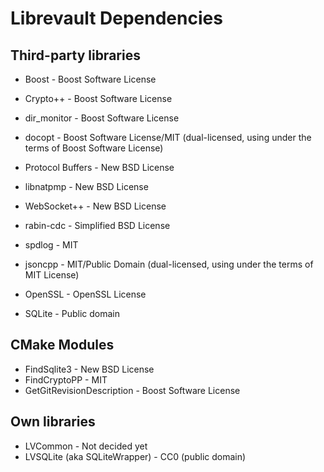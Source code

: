 Librevault Dependencies
=======================

Third-party libraries
---------------------
- Boost - Boost Software License
- Crypto++ - Boost Software License
- dir_monitor - Boost Software License
- docopt - Boost Software License/MIT (dual-licensed, using under the terms of Boost Software License)

- Protocol Buffers - New BSD License
- libnatpmp - New BSD License
- WebSocket++ - New BSD License
- rabin-cdc - Simplified BSD License

- spdlog - MIT
- jsoncpp - MIT/Public Domain (dual-licensed, using under the terms of MIT License)

- OpenSSL - OpenSSL License

- SQLite - Public domain

CMake Modules
-------------
- FindSqlite3 - New BSD License
- FindCryptoPP - MIT
- GetGitRevisionDescription - Boost Software License

Own libraries
-------------
- LVCommon - Not decided yet
- LVSQLite (aka SQLiteWrapper) - CC0 (public domain)